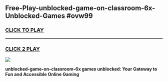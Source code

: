 
## Free-Play-unblocked-game-on-classroom-6x-Unblocked-Games #ovw99
<h3>
<a href="https://news.freeplayer.one?title=unblocked-game-on-classroom-6x&ref=8M">CLICK TO PLAY</a></h3>
<hr>

<h3>
<a href="https://news.freeplayer.one?title=unblocked-game-on-classroom-6x&ref=8M">CLICK 2 PLAY</a>
  
</h3>

<a href="https://news.freeplayer.one?title=unblocked-game-on-classroom-6x&ref=8M"><img src="https://clearcache.store/games.png"></a>


**unblocked-game-on-classroom-6x games unblocked: Your Gateway to Fun and Accessible Online Gaming**

